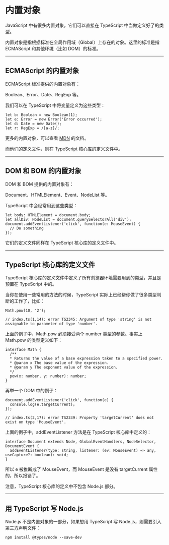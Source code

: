 # 内置对象

JavaScript 中有很多内置对象，它们可以直接在 TypeScript 中当做定义好了的类型。

内置对象是指根据标准在全局作用域（Global）上存在的对象。这里的标准是指 ECMAScript 和其他环境（比如 DOM）的标准。

---

## ECMAScript 的内置对象

ECMAScript 标准提供的内置对象有：

Boolean、Error、Date、RegExp 等。

我们可以在 TypeScript 中将变量定义为这些类型：

    let b: Boolean = new Boolean(1);
    let e: Error = new Error('Error occurred');
    let d: Date = new Date();
    let r: RegExp = /[a-z]/;

更多的内置对象，可以查看 [MDN](https://developer.mozilla.org/zh-CN/docs/Web/JavaScript/Reference/Global_Objects) 的文档。

而他们的定义文件，则在 TypeScript 核心库的定义文件中。

---

## DOM 和 BOM 的内置对象

DOM 和 BOM 提供的内置对象有：

Document、HTMLElement、Event、NodeList 等。

TypeScript 中会经常用到这些类型：

    let body: HTMLElement = document.body;
    let allDiv: NodeList = document.querySelectorAll('div');
    document.addEventListener('click', function(e: MouseEvent) {
      // Do something
    });

它们的定义文件同样在 TypeScript 核心库的定义文件中。

---

## TypeScript 核心库的定义文件

​TypeScript 核心库的定义文件中定义了所有浏览器环境需要用到的类型，并且是预置在 TypeScript 中的。

当你在使用一些常用的方法的时候，TypeScript 实际上已经帮你做了很多类型判断的工作了，比如：

    Math.pow(10, '2');
    ​
    // index.ts(1,14): error TS2345: Argument of type 'string' is not assignable to parameter of type 'number'.

上面的例子中，Math.pow 必须接受两个 number 类型的参数。事实上 Math.pow 的类型定义如下：

    interface Math {
      /**
      * Returns the value of a base expression taken to a specified power.
      * @param x The base value of the expression.
      * @param y The exponent value of the expression.
      */
      pow(x: number, y: number): number;
    }

再举一个 DOM 中的例子：

    document.addEventListener('click', function(e) {
      console.log(e.targetCurrent);
    });
    ​
    // index.ts(2,17): error TS2339: Property 'targetCurrent' does not exist on type 'MouseEvent'.

上面的例子中，addEventListener 方法是在 TypeScript 核心库中定义的：

    interface Document extends Node, GlobalEventHandlers, NodeSelector, DocumentEvent {
      addEventListener(type: string, listener: (ev: MouseEvent) => any, useCapture?: boolean): void;
    }

所以 e 被推断成了 MouseEvent，而 MouseEvent 是没有 targetCurrent 属性的，所以报错了。

注意，TypeScript 核心库的定义中不包含 Node.js 部分。

---

## 用 TypeScript 写 Node.js

Node.js 不是内置对象的一部分，如果想用 TypeScript 写 Node.js，则需要引入第三方声明文件：

    npm install @types/node --save-dev